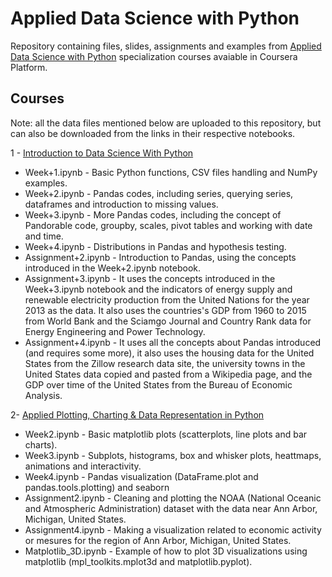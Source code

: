 # Applied Data Science with Python
Repository containing files, slides, assignments and examples from [Applied Data Science with Python](https://www.coursera.org/specializations/data-science-python) specialization courses avaiable in Coursera Platform.

## Courses
Note: all the data files mentioned below are uploaded to this repository, but can also be downloaded from the links in their respective notebooks.

1 - [Introduction to Data Science With Python](https://github.com/pedrohortencio/applied-data-science-with-python/tree/main/Introduction%20to%20Data%20Science%20in%20Python)
  * Week+1.ipynb - Basic Python functions, CSV files handling and NumPy examples.
  * Week+2.ipynb - Pandas codes, including series, querying series, dataframes and introduction to missing values.
  * Week+3.ipynb - More Pandas codes, including the concept of Pandorable code, groupby, scales, pivot tables and working with date and time.
  * Week+4.ipynb - Distributions in Pandas and hypothesis testing.
  * Assignment+2.ipynb - Introduction to Pandas, using the concepts introduced in the Week+2.ipynb notebook.
  * Assignment+3.ipynb - It uses the concepts introduced in the Week+3.ipynb notebook and the indicators of energy supply and renewable electricity production from the United Nations for the year 2013 as the data. It also uses the countries's GDP from 1960 to 2015 from World Bank and the Sciamgo Journal and Country Rank data for Energy Engineering and Power Technology.
  * Assignment+4.ipynb - It uses all the concepts about Pandas introduced (and requires some more), it also uses the housing data for the United States from the Zillow research data site, the university towns in the United States data copied and pasted from a Wikipedia page, and the GDP over time of the United States from the Bureau of Economic Analysis.


2- [Applied Plotting, Charting & Data Representation in Python](https://github.com/pedrohortencio/applied-data-science-with-python/tree/main/Applied%20Plotting%2C%20Charting%20%26%20Data%20Representation%20in%20Python)
 * Week2.ipynb - Basic matplotlib plots (scatterplots, line plots and bar charts).
 * Week3.ipynb - Subplots, histograms, box and whisker plots, heattmaps, animations and interactivity.
 * Week4.ipynb - Pandas visualization (DataFrame.plot and pandas.tools.plotting) and seaborn
 * Assignment2.ipynb - Cleaning and plotting the NOAA (National Oceanic and Atmospheric Administration) dataset with the data near Ann Arbor, Michigan, United States.
 * Assignment4.ipynb - Making a visualization related to economic activity or mesures for the region of Ann Arbor, Michigan, United States.
 * Matplotlib_3D.ipynb - Example of how to plot 3D visualizations using matplotlib (mpl_toolkits.mplot3d and matplotlib.pyplot).
